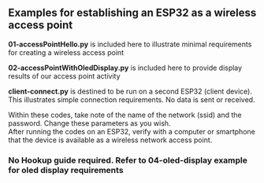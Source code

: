 ## Examples for establishing an ESP32 as a wireless access point

**01-accessPointHello.py** is included here to illustrate minimal requirements for creating a wireless access point

**02-accessPointWithOledDisplay.py** is included here to provide display results of our access point activity

**client-connect.py** is destined to be run on a second ESP32 (client device). This illustrates simple connection requirements. No data is sent or received.

Within these codes, take note of the name of the network (ssid) and the password. Change these parameters as you wish. <br />
After running the codes on an ESP32, verify with a computer or smartphone that the device is available as a wireless network access point.

### No Hookup guide required. Refer to 04-oled-display example for oled display requirements

